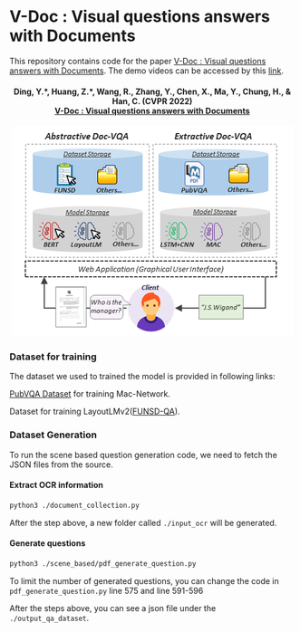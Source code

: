 # V-Doc : Visual questions answers with Documents
This repository contains code for the paper [V-Doc : Visual questions answers with Documents](https://arxiv.org/pdf/2205.13724.pdf). The demo videos can be accessed by this [link](https://drive.google.com/file/d/1Ztp9LBcrEcJA3NlbFWn1RfNyfwt8Y6Qk/view).

<h4 align="center">
  <b>Ding, Y.*, Huang, Z.*, Wang, R., Zhang, Y., Chen, X., Ma, Y., Chung, H., & Han, C. (CVPR 2022) <br/><a href="https://arxiv.org/pdf/2205.13724.pdf">V-Doc : Visual questions answers with Documents</a><br/></b></span>
</h4>

<p align="center">
  <img src="https://github.com/usydnlp/vdoc/blob/main/images/system_architecture.png">
</p>

### Dataset for training

The dataset we used to trained the model is provided in following links:


 [PubVQA Dataset](https://drive.google.com/drive/folders/1YMuctGPJbsy45Iz23ygcN1VGHWQp3aaU?ths=true) for training Mac-Network.

Dataset for training LayoutLMv2([FUNSD-QA](https://drive.google.com/file/d/1Ev_sLTx3U9nAr2TGgUT5BXB1rpfLMlcq/view?usp=sharing)). 

### Dataset Generation
To run the scene based question generation code, we need to fetch the JSON files from the source.  

#### Extract OCR information
```bash
python3 ./document_collection.py
```
After the step above, a new folder called <code>./input_ocr</code> will be generated.
#### Generate questions
```bash
python3 ./scene_based/pdf_generate_question.py
```
To limit the number of generated questions, you can change the code in <code>pdf_generate_question.py</code> line 575 and line 591-596

After the steps above, you can see a json file under the <code>./output_qa_dataset</code>.
